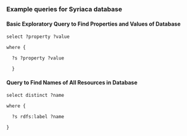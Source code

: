 ### Example queries for Syriaca database

#### Basic Exploratory Query to Find Properties and Values of Database

`select ?property ?value`

`where {`

`  ?s ?property ?value`
  
`  }`


#### Query to Find Names of All Resources in Database

`select distinct ?name`

`where {`

`  ?s rdfs:label ?name`

`}`
